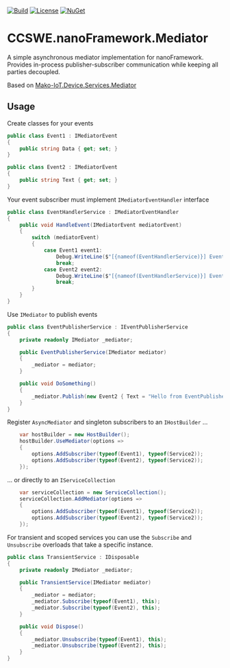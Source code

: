 [![Build](https://github.com/CoryCharlton/CCSWE.nanoFramework.Mediator/actions/workflows/build-solution.yml/badge.svg)](https://github.com/CoryCharlton/CCSWE.nanoFramework.Mediator/actions/workflows/build-solution.yml) [![License](https://img.shields.io/badge/License-MIT-blue.svg)](LICENSE) [![NuGet](https://img.shields.io/nuget/dt/CCSWE.nanoFramework.Mediator.svg?label=NuGet&style=flat&logo=nuget)](https://www.nuget.org/packages/CCSWE.nanoFramework.Mediator/) 

# CCSWE.nanoFramework.Mediator

A simple asynchronous mediator implementation for nanoFramework. Provides in-process publisher-subscriber communication while keeping all parties decoupled.

Based on [Mako-IoT.Device.Services.Mediator](https://github.com/CShark-Hub/Mako-IoT.Device.Services.Mediator)

## Usage

Create classes for your events
```c#
public class Event1 : IMediatorEvent
{
    public string Data { get; set; }
}

public class Event2 : IMediatorEvent
{
    public string Text { get; set; }
}
```
Your event subscriber must implement `IMediatorEventHandler` interface
```c#
public class EventHandlerService : IMediatorEventHandler
{
    public void HandleEvent(IMediatorEvent mediatorEvent)
    {
        switch (mediatorEvent)
        {
            case Event1 event1:
                Debug.WriteLine($"[{nameof(EventHandlerService)}] Event1 received. The data is: {event1.Data}");
                break;
            case Event2 event2:
                Debug.WriteLine($"[{nameof(EventHandlerService)}] Event2 received The text is: {event2.Text}");
                break;
        }
    }
}
```
Use `IMediator` to publish events
```c#
public class EventPublisherService : IEventPublisherService
{
    private readonly IMediator _mediator;

    public EventPublisherService(IMediator mediator)
    {
        _mediator = mediator;
    }

    public void DoSomething()
    {
        _mediator.Publish(new Event2 { Text = "Hello from EventPublisherService" });
    }
}
```
Register `AsyncMediator` and singleton subscribers to an `IHostBuilder` ...
```c#
    var hostBuilder = new HostBuilder();
    hostBuilder.UseMediator(options =>
    {
        options.AddSubscriber(typeof(Event1), typeof(Service2));
        options.AddSubscriber(typeof(Event2), typeof(Service2));
    });
```
... or directly to an `IServiceCollection`
```c#
    var serviceCollection = new ServiceCollection();
    serviceCollection.AddMediator(options =>
    {
        options.AddSubscriber(typeof(Event1), typeof(Service2));
        options.AddSubscriber(typeof(Event2), typeof(Service2));
    });
```

For transient and scoped services you can use the `Subscribe` and `Unsubscribe` overloads that take a specific instance.
```c#
public class TransientService : IDisposable
{
    private readonly IMediator _mediator;

    public TransientService(IMediator mediator)
    {
        _mediator = mediator;
        _mediator.Subscribe(typeof(Event1), this);
        _mediator.Subscribe(typeof(Event2), this);
    }

    public void Dispose()
    {
        _mediator.Unsubscribe(typeof(Event1), this);
        _mediator.Unsubscribe(typeof(Event2), this);
    }
}
```